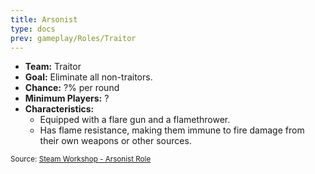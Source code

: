 ```yaml
---
title: Arsonist
type: docs
prev: gameplay/Roles/Traitor
---
```


- **Team:** Traitor
- **Goal:** Eliminate all non-traitors.
- **Chance:** ?% per round
- **Minimum Players:** ?
- **Characteristics:**
  - Equipped with a flare gun and a flamethrower.
  - Has flame resistance, making them immune to fire damage from their own weapons or other sources.

<small>Source: [Steam Workshop - Arsonist Role](https://steamcommunity.com/sharedfiles/filedetails/?id=2652626080)</small>
